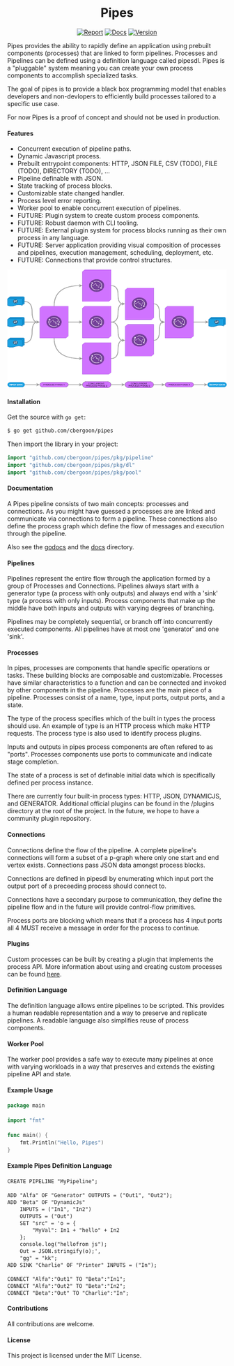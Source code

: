 <h1 align="center">Pipes</h1>
<p align="center">
<a href="https://goreportcard.com/report/github.com/cbergoon/pipes"><img src="https://goreportcard.com/badge/github.com/cbergoon/pipes?1=1" alt="Report"></a>
<a href="https://godoc.org/github.com/cbergoon/pipes"><img src="https://img.shields.io/badge/godoc-reference-brightgreen.svg" alt="Docs"></a>
<a href="#"><img src="https://img.shields.io/badge/version-0.1.0-brightgreen.svg" alt="Version"></a>
</p>

Pipes provides the ability to rapidly define an application using prebuilt components (processes) that are linked to form pipelines. Processes and Pipelines can 
be defined using a definition language called pipesdl. Pipes is a "pluggable" system meaning you can create your own process components to accomplish specialized tasks.

The goal of pipes is to provide a black box programming model that enables developers and non-devlopers to efficiently build processes tailored to a specific use case. 

For now Pipes is a proof of concept and should not be used in production.

#### Features

* Concurrent execution of pipeline paths.
* Dynamic Javascript process.
* Prebuilt entrypoint components: HTTP, JSON FILE, CSV (TODO), FILE (TODO), DIRECTORY (TODO), ...
* Pipeline definable with JSON.
* State tracking of process blocks.
* Customizable state changed handler.
* Process level error reporting.
* Worker pool to enable concurrent execution of pipelines.
* FUTURE: Plugin system to create custom process components.
* FUTURE: Robust daemon with CLI tooling. 
* FUTURE: External plugin system for process blocks running as their own process in any language.
* FUTURE: Server application providing visual composition of processes and pipelines, execution management, scheduling, deployment, etc. 
* FUTURE: Connections that provide control   structures. 

![flow](/docs/images/pipes-diagram.png)

#### Installation

Get the source with ```go get```:

```bash
$ go get github.com/cbergoon/pipes
```

Then import the library in your project:

```go
import "github.com/cbergoon/pipes/pkg/pipeline"
import "github.com/cbergoon/pipes/pkg/dl"
import "github.com/cbergoon/pipes/pkg/pool"
```

#### Documentation

A Pipes pipeline consists of two main concepts: processes and connections. As you might have guessed a processes are
are linked and communicate via connections to form a pipeline. These connections also define the process graph which
define the flow of messages and execution through the pipeline.

Also see the [godocs](https://godoc.org/github.com/cbergoon/pipes) and the [docs](/docs/README.md) directory.

#### Pipelines

Pipelines represent the entire flow through the application formed by a group of Processes and Connections. Pipelines always
start with a generator type (a process with only outputs) and always end with a 'sink' type (a process with only inputs). 
Process components that make up the middle have both inputs and outputs with varying degrees of branching. 

Pipelines may be completely sequential, or branch off into concurrently executed components. All pipelines have at most one 
'generator' and one 'sink'. 

#### Processes

In pipes, processes are components that handle specific operations or tasks. These building blocks are composable and 
customizable. Processes have similar characteristics to a function and can be connected and invoked by other components 
in the pipeline. Processes are the main piece of a pipeline. Processes consist of a name, type, input ports, output ports, 
and a state.

The type of the process specifies which of the built in types the process should use. An example of type is an HTTP
process which make HTTP requests. The process type is also used to identify process plugins. 

Inputs and outputs in pipes process components are often refered to as "ports". Processes components use ports to communicate 
and indicate stage completion. 

The state of a process is set of definable initial data which is specifically defined per process instance.

There are currently four built-in process types: HTTP, JSON, DYNAMICJS, and GENERATOR. Additional official plugins can be 
found in the /plugins directory at the root of the project. In the future, we hope to have a community plugin repository. 

#### Connections

Connections define the flow of the pipeline. A complete pipeline's connections will form a subset of a p-graph where only
one start and end vertex exists. Connections pass JSON data amongst process blocks. 

Connections are defined in pipesdl by enumerating which input port the output port of a preceeding process should connect to. 

Connections have a secondary purpose to communication, they define the pipeline flow and in the future will provide control-flow
primitives. 

Process ports are blocking which means that if a process has 4 input ports all 4 MUST receive a message in order for the process 
to continue.

#### Plugins

Custom processes can be built by creating a plugin that implements the process API. More information about using and creating custom 
processes can be found [here](/docs/plugins.md).

#### Definition Language

The definition language allows entire pipelines to be scripted. This provides a human readable representation and a way to preserve 
and replicate pipelines. A readable language also simplifies reuse of process components. 

#### Worker Pool

The worker pool provides a safe way to execute many pipelines at once with varying workloads in a way that preserves and extends the 
existing pipeline API and state. 

#### Example Usage

```go
package main

import "fmt"

func main() {
    fmt.Println("Hello, Pipes")
}
```

#### Example Pipes Definition Language

```pdl
CREATE PIPELINE "MyPipeline";

ADD "Alfa" OF "Generator" OUTPUTS = ("Out1", "Out2");
ADD "Beta" OF "DynamicJs"
    INPUTS = ("In1", "In2")
    OUTPUTS = ("Out")
    SET "src" = 'o = {
        "MyVal": In1 + "hello" + In2
    };
    console.log("hellofrom js");
    Out = JSON.stringify(o);',
    "gg" = "kk";
ADD SINK "Charlie" OF "Printer" INPUTS = ("In");

CONNECT "Alfa":"Out1" TO "Beta":"In1";
CONNECT "Alfa":"Out2" TO "Beta":"In2";
CONNECT "Beta":"Out" TO "Charlie":"In";
```

#### Contributions

All contributions are welcome.

#### License

This project is licensed under the MIT License.